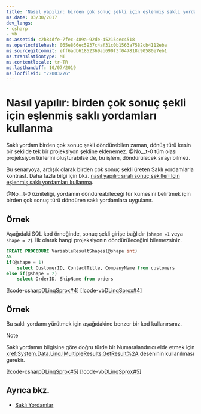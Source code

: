 ```yaml
---
title: 'Nasıl yapılır: birden çok sonuç şekli için eşlenmiş saklı yordamları kullanma'
ms.date: 03/30/2017
dev_langs:
- csharp
- vb
ms.assetid: c2b84dfe-7fec-489a-92de-45215cec4518
ms.openlocfilehash: 065e866ec5937c4af31c0b1563a7582cb4112eba
ms.sourcegitcommit: eff6adb61852369ab690f3f047818c90580e7eb1
ms.translationtype: MT
ms.contentlocale: tr-TR
ms.lasthandoff: 10/07/2019
ms.locfileid: "72003276"
---
```

# <a name="how-to-use-stored-procedures-mapped-for-multiple-result-shapes"></a>Nasıl yapılır: birden çok sonuç şekli için eşlenmiş saklı yordamları kullanma
Saklı yordam birden çok sonuç şekli döndürebilen zaman, dönüş türü kesin bir şekilde tek bir projeksiyon şekline eklenemez. @No__t-0 tüm olası projeksiyon türlerini oluşturabilse de, bu işlem, döndürülecek sırayı bilmez.  
  
 Bu senaryoya, ardışık olarak birden çok sonuç şekli üreten Saklı yordamlarla kontrast. Daha fazla bilgi için bkz. [nasıl yapılır: sıralı sonuç şekilleri Için eşlenmiş saklı yordamları kullanma](how-to-use-stored-procedures-mapped-for-sequential-result-shapes.md).  
  
 @No__t-0 özniteliği, yordamın döndüreabileceği tür kümesini belirtmek için birden çok sonuç türü döndüren saklı yordamlara uygulanır.  
  
## <a name="example"></a>Örnek  
 Aşağıdaki SQL kod örneğinde, sonuç şekli girişe bağlıdır (`shape =1` veya `shape = 2`). İlk olarak hangi projeksiyonın döndürüleceğini bilemezsiniz.  
  
``` sql
CREATE PROCEDURE VariableResultShapes(@shape int)  
AS  
if(@shape = 1)  
    select CustomerID, ContactTitle, CompanyName from customers  
else if(@shape = 2)  
    select OrderID, ShipName from orders  
```  
  
 [!code-csharp[DLinqSprox#4](../../../../../../samples/snippets/csharp/VS_Snippets_Data/DLinqSprox/cs/northwind-sprox.cs#4)]
 [!code-vb[DLinqSprox#4](../../../../../../samples/snippets/visualbasic/VS_Snippets_Data/DLinqSprox/vb/northwind-sprox.vb#4)]  
  
## <a name="example"></a>Örnek  
 Bu saklı yordamı yürütmek için aşağıdakine benzer bir kod kullanırsınız.  
  
> [!NOTE]
> Saklı yordamın bilgisine göre doğru türde bir Numaralandırıcı elde etmek için <xref:System.Data.Linq.IMultipleResults.GetResult%2A> deseninin kullanılması gerekir.  
  
 [!code-csharp[DLinqSprox#5](../../../../../../samples/snippets/csharp/VS_Snippets_Data/DLinqSprox/cs/Program.cs#5)]
 [!code-vb[DLinqSprox#5](../../../../../../samples/snippets/visualbasic/VS_Snippets_Data/DLinqSprox/vb/Module1.vb#5)]  
  
## <a name="see-also"></a>Ayrıca bkz.

- [Saklı Yordamlar](stored-procedures.md)
